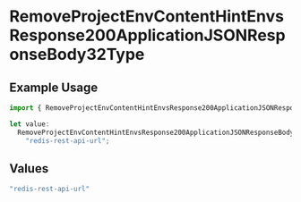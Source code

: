 # RemoveProjectEnvContentHintEnvsResponse200ApplicationJSONResponseBody32Type

## Example Usage

```typescript
import { RemoveProjectEnvContentHintEnvsResponse200ApplicationJSONResponseBody32Type } from "@simplesagar/vercel/models/removeprojectenvop.js";

let value:
  RemoveProjectEnvContentHintEnvsResponse200ApplicationJSONResponseBody32Type =
    "redis-rest-api-url";
```

## Values

```typescript
"redis-rest-api-url"
```